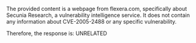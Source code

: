 The provided content is a webpage from flexera.com, specifically about Secunia Research, a vulnerability intelligence service. It does not contain any information about CVE-2005-2488 or any specific vulnerability.

Therefore, the response is: UNRELATED